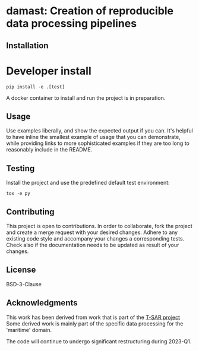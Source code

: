 # damast: Creation of reproducible data processing pipelines

## Installation

# Developer install
    pip install -e .[test]

A docker container to install and run the project is in preparation.

## Usage

Use examples liberally, and show the expected output if you can. It's helpful to have inline the smallest example of
usage that you can demonstrate, while providing links to more sophisticated examples if they are too long to reasonably
include in the README.


## Testing

Install the project and use the predefined default test environment:

    tox -e py

## Contributing

This project is open to contributions. In order to collaborate, fork the project and create a merge request with your
desired changes.
Adhere to any existing code style and accompany your changes a corresponding tests. Check also if the documentation
needs to be updated
as result of your changes.

## License
BSD-3-Clause

## Acknowledgments

This work has been derived from work that is part of the [T-SAR project](https://www.simula.no/research/projects/t-sar)
Some derived work is mainly part of the specific data processing for the 'maritime' domain.

The code will continue to undergo significant restructuring during 2023-Q1.
